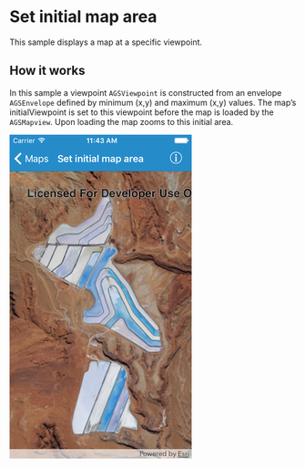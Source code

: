 # Set initial map area

This sample displays a map at a specific viewpoint.

## How it works

In this sample a viewpoint `AGSViewpoint` is constructed from an
envelope `AGSEnvelope` defined by minimum (x,y) and maximum (x,y)
values. The map’s initialViewpoint is set to this viewpoint before the
map is loaded by the `AGSMapview`. Upon loading the map zooms to this
initial area.

![](image1.png)
